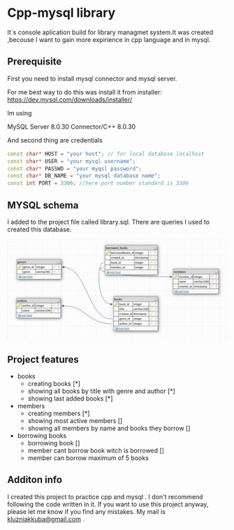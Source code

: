 # Cpp-mysql library

It`s console aplication build for library managmet system.It was created ,becouse I want  to gain more expirience in cpp language and in mysql.


## Prerequisite

First you need to install mysql connector and mysql server.

For me best way to do this was install it from installer:
https://dev.mysql.com/downloads/installer/

Im using 

MySQL Server 8.0.30
Connector/C++ 8.0.30

And second thing are credentials

```cpp
const char* HOST = "your host"; // for local database localhost
const char* USER = "your mysql username";
const char* PASSWD = "your myqsl password";
const char* DB_NAME = "your mysql database name";
const int PORT = 3306; //here port number standard is 3306
```

## MYSQL schema

I added to the project file called library.sql. There are queries 
I used to created this database.

![MySQL schema screenshot](librarySchema.png?raw=true "MySQL schema screenshot")

## Project features

* books
  - creating books [*]
  - showing all books by title with genre and author [*]
  - showing last added books [*]
* members 
  - creating members [*]
  - showing most active members []
  - showing all members by name and books they borrow []
* borrowing books 
  - borrowing book []
  - member cant borrow book witch is borrowed []
  - member can borrow maximum of 5 books
## Additon info

I created this project to practice cpp and mysql . I don't recommend following the code written in it. If you want to use this project anyway, please let me know if you find any mistakes. My mail is kluzniakkuba@gmail.com . 
